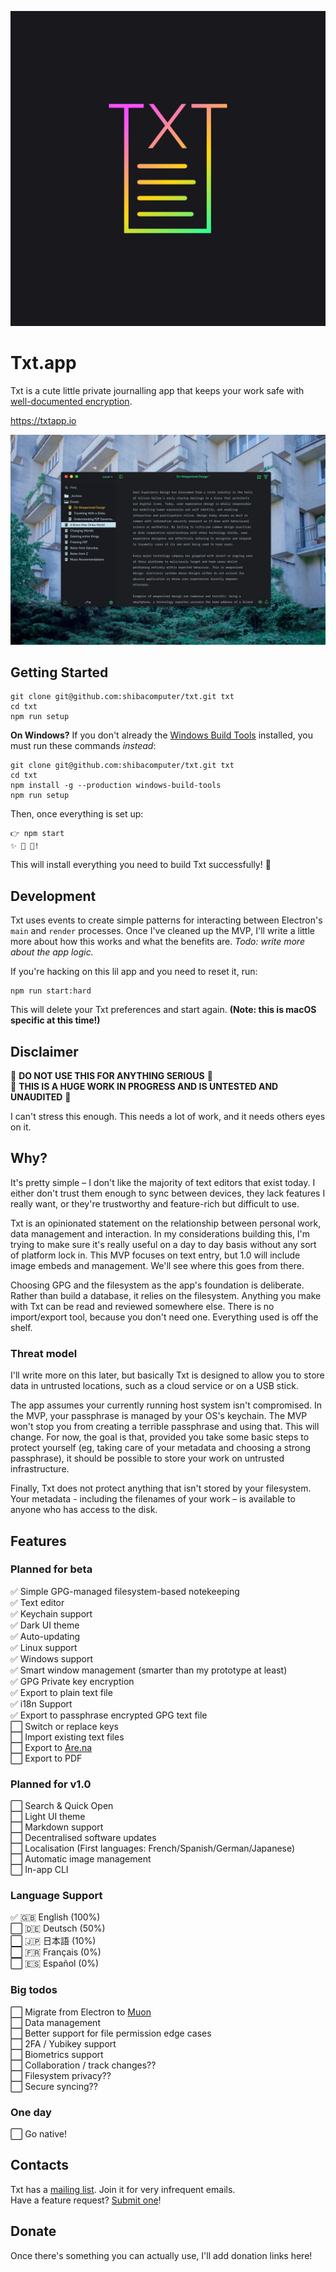 ![Txt Logo](icon.png)
# Txt.app

Txt is a cute little private journalling app that keeps your work safe with
[well-documented encryption](https://en.wikipedia.org/wiki/Pretty_Good_Privacy).

https://txtapp.io

![Txt Screenshot](screenshot.jpg)

## Getting Started

```
git clone git@github.com:shibacomputer/txt.git txt
cd txt
npm run setup
```

__On Windows?__ If you don't already the
[Windows Build Tools](https://github.com/felixrieseberg/windows-build-tools)
installed, you must run these commands _instead_:  
```
git clone git@github.com:shibacomputer/txt.git txt
cd txt
npm install -g --production windows-build-tools
npm run setup
```

Then, once everything is set up:
```
👉 npm start
✨ 📝 🚀!
```

This will install everything you need to build Txt successfully! 🎉  

## Development
Txt uses events to create simple patterns for interacting between Electron's `main` and `render` processes. Once I've cleaned up the MVP, I'll write a little more about how this works and what the benefits are. _Todo: write more about the app logic._

If you're hacking on this lil app and you need to reset it, run:
```
npm run start:hard
```
This will delete your Txt preferences and start again. __(Note: this is macOS specific at this time!)__


## Disclaimer

🚫 **DO NOT USE THIS FOR ANYTHING SERIOUS** 🚫  
🚫 **THIS IS A HUGE WORK IN PROGRESS AND IS UNTESTED AND UNAUDITED** 🚫

I can't stress this enough. This needs a lot of work, and it needs others eyes
on it.

## Why?
It's pretty simple – I don't like the majority of text editors that exist today.
I either don't trust them enough to sync between devices, they lack features
I really want, or they're trustworthy and feature-rich but difficult to use.

Txt is an opinionated statement on the relationship between personal work, data
management and interaction. In my considerations building this, I'm trying to
make sure it's really useful on a day to day basis without any sort of platform
lock in. This MVP focuses on text entry, but 1.0 will include image embeds and
management. We'll see where this goes from there.

Choosing GPG and the filesystem as the app's foundation is deliberate. Rather
than build a database, it relies on the filesystem. Anything you make with Txt
can be read and reviewed somewhere else. There is no import/export tool, because
you don't need one. Everything used is off the shelf.

### Threat model
I'll write more on this later, but basically Txt is designed to allow you to
store data in untrusted locations, such as a cloud service or on a USB stick.

The app assumes your currently running host system isn't compromised. In the
MVP, your passphrase is managed by your OS's keychain. The MVP won't stop you
from creating a terrible passphrase and using that. This will change. For now,
the goal is that, provided you take some basic steps to protect yourself (eg,
taking care of your metadata and choosing a strong passphrase), it should be
possible to store your work on untrusted infrastructure.

Finally, Txt does not protect anything that isn't stored by your filesystem.
Your metadata - including the filenames of your work – is available to anyone
who has access to the disk.

## Features
### Planned for beta
✅ Simple GPG-managed filesystem-based notekeeping  
✅ Text editor  
✅ Keychain support  
✅ Dark UI theme  
✅ Auto-updating  
✅ Linux support  
✅ Windows support  
✅ Smart window management (smarter than my prototype at least)  
✅ GPG Private key encryption  
✅ Export to plain text file  
✅ i18n Support  
✅ Export to passphrase encrypted GPG text file  
⬜ Switch or replace keys  
⬜ Import existing text files  
⬜ Export to [Are.na](https://are.na)  
⬜ Export to PDF  

### Planned for v1.0
⬜ Search & Quick Open  
⬜ Light UI theme  
⬜ Markdown support  
⬜ Decentralised software updates  
⬜ Localisation (First languages: French/Spanish/German/Japanese)  
⬜ Automatic image management  
⬜ In-app CLI  

### Language Support  
✅ 🇬🇧 English (100%)  
⬜ 🇩🇪 Deutsch (50%)  
⬜ 🇯🇵 日本語 (10%)  
⬜ 🇫🇷 Français (0%)  
⬜ 🇪🇸 Español (0%)  

### Big todos
⬜ Migrate from Electron to [Muon](https://github.com/brave/muon)  
⬜ Data management  
⬜ Better support for file permission edge cases  
⬜ 2FA / Yubikey support  
⬜ Biometrics support  
⬜ Collaboration / track changes??  
⬜ Filesystem privacy??  
⬜ Secure syncing??  

### One day
⬜ Go native!

## Contacts
Txt has a [mailing list](https://tinyletter.com/txt-app). Join it for very
infrequent emails.  
Have a feature request? [Submit one](https://github.com/shibacomputer/txt/issues/new)!

## Donate
Once there's something you can actually use, I'll add donation links here!
